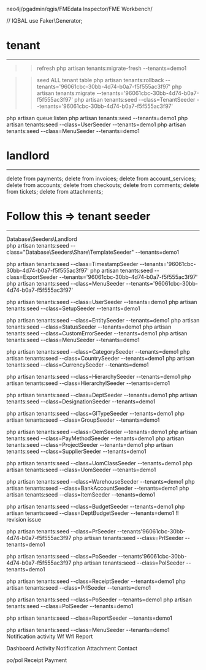 neo4j/pgadmin/qgis/FMEdata Inspector/FME Workbench/

// IQBAL
use Faker\Generator;

# tenant
---------------
>> refresh
php artisan tenants:migrate-fresh --tenants=demo1


>> seed ALL tenant table
php artisan tenants:rollback --tenants='96061cbc-30bb-4d74-b0a7-f5f555ac3f97'
php artisan tenants:migrate --tenants='96061cbc-30bb-4d74-b0a7-f5f555ac3f97'
php artisan tenants:seed --class=TenantSeeder --tenants='96061cbc-30bb-4d74-b0a7-f5f555ac3f97'


php artisan queue:listen
php artisan tenants:seed --tenants=demo1
php artisan tenants:seed --class=UserSeeder --tenants=demo1
php artisan tenants:seed --class=MenuSeeder --tenants=demo1

# landlord
---------------
delete from payments;
delete from invoices;
delete from account_services;
delete from accounts;
delete from checkouts;
delete from comments;
delete from tickets;
delete from attachments;

# Follow this => tenant seeder
-------------------
Database\Seeders\Landlord\
php artisan tenants:seed --class="Database\Seeders\Share\TemplateSeeder" --tenants=demo1

php artisan tenants:seed --class=TimestampSeeder --tenants='96061cbc-30bb-4d74-b0a7-f5f555ac3f97'
php artisan tenants:seed --class=ExportSeeder --tenants='96061cbc-30bb-4d74-b0a7-f5f555ac3f97'
php artisan tenants:seed --class=MenuSeeder --tenants='96061cbc-30bb-4d74-b0a7-f5f555ac3f97'

php artisan tenants:seed --class=UserSeeder --tenants=demo1
php artisan tenants:seed --class=SetupSeeder --tenants=demo1

php artisan tenants:seed --class=EntitySeeder --tenants=demo1
php artisan tenants:seed --class=StatusSeeder --tenants=demo1
php artisan tenants:seed --class=CustomErrorSeeder --tenants=demo1
php artisan tenants:seed --class=MenuSeeder --tenants=demo1

php artisan tenants:seed --class=CategorySeeder --tenants=demo1
php artisan tenants:seed --class=CountrySeeder --tenants=demo1
php artisan tenants:seed --class=CurrencySeeder --tenants=demo1

php artisan tenants:seed --class=HierarchySeeder --tenants=demo1
php artisan tenants:seed --class=HierarchylSeeder --tenants=demo1

php artisan tenants:seed --class=DeptSeeder --tenants=demo1
php artisan tenants:seed --class=DesignationSeeder --tenants=demo1

php artisan tenants:seed --class=GlTypeSeeder --tenants=demo1
php artisan tenants:seed --class=GroupSeeder --tenants=demo1

php artisan tenants:seed --class=OemSeeder --tenants=demo1
php artisan tenants:seed --class=PayMethodSeeder --tenants=demo1
php artisan tenants:seed --class=ProjectSeeder --tenants=demo1
php artisan tenants:seed --class=SupplierSeeder --tenants=demo1

php artisan tenants:seed --class=UomClassSeeder --tenants=demo1
php artisan tenants:seed --class=UomSeeder --tenants=demo1

php artisan tenants:seed --class=WarehouseSeeder --tenants=demo1
php artisan tenants:seed --class=BankAccountSeeder --tenants=demo1
php artisan tenants:seed --class=ItemSeeder --tenants=demo1

php artisan tenants:seed --class=BudgetSeeder --tenants=demo1
php artisan tenants:seed --class=DeptBudgetSeeder --tenants=demo1 !! revision issue

php artisan tenants:seed --class=PrSeeder --tenants'96061cbc-30bb-4d74-b0a7-f5f555ac3f97
php artisan tenants:seed --class=PrlSeeder --tenants=demo1

php artisan tenants:seed --class=PoSeeder --tenants'96061cbc-30bb-4d74-b0a7-f5f555ac3f97
php artisan tenants:seed --class=PolSeeder --tenants=demo1

php artisan tenants:seed --class=ReceiptSeeder --tenants=demo1
php artisan tenants:seed --class=PrlSeeder --tenants=demo1

php artisan tenants:seed --class=PoSeeder --tenants=demo1
php artisan tenants:seed --class=PolSeeder --tenants=demo1

php artisan tenants:seed --class=ReportSeeder --tenants=demo1

php artisan tenants:seed --class=MenuSeeder --tenants=demo1
Notification
activity
Wf
Wfl
Report

Dashboard
Activity
Notification
Attachment
Contact

po/pol
Receipt
Payment
